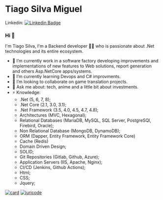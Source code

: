 Tiago Silva Miguel
=============
Linkedin: [![Linkedin Badge](https://img.shields.io/badge/-Tiago_Silva_Miguel-blue?style=flat-square&logo=Linkedin&logoColor=white&link=https://www.linkedin.com/in/tiagosilvamiguel/)](https://www.linkedin.com/in/tiagosilvamiguel/)


### Hi 👋
I'm Tiago Silva, I'm a Backend developer 👨‍💻 who is passionate about .Net technologies and its entire ecosystem. 

- 🔭 I’m currently work in a software factory developing improvements and implementations of new features to Web solutions, report generation and others Asp.NetCore apps/systems.
- 🌱 I’m currently learning Devops and C# improvments.
- 👯 I’m looking to collaborate on game translation projects.
- 💬 Ask me about: tech, anime and a little bit about investments.
- ⚡ Knowledge:   
  - .Net (5, 6, 7, 8);
  - .Net Core (2.1, 3.0, 3.1);
  - .Net Framework (3.5, 4.0, 4.5, 4.7, 4.8);
  - Architectures (MVC, Hexagonal);
  - Relational Databases (MariaDB, MySQL, SQL Server, PostgreSQl, Firebird, Oracle);
  - Non Relational Database (MongoDB, DynamoDB);
  - ORM (Dapper, Entity Framework, Entity Framework Core)
  - Cache (Redis)
  - Domain Driven Design;
  - SOLID;
  - Git Repositories (Gitlab, Github, Azure);
  - Application Servers (IIS, Apache, Nginx);
  - CI/CD (Jenkins, Github Actions);
  - Html;
  - CSS;
  - Jquery;

[![card](https://github-readme-stats.vercel.app/api?username=linkmadao&theme=default)](https://github.com/linkmadao/)
[![iuricode](https://github-readme-stats.vercel.app/api/top-langs/?username=linkmadao&hide=html&layout=compact&theme=default)](https://github.com/linkmadao/)
